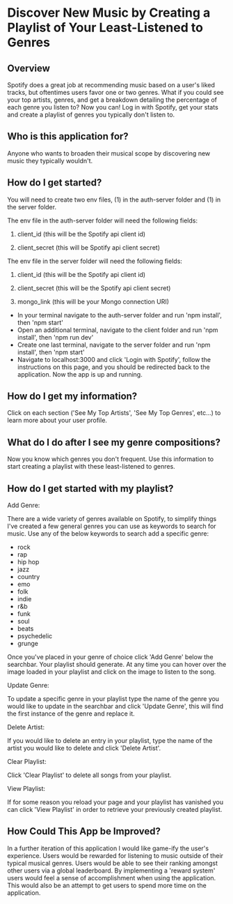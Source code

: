 # Discover New Music by Creating a Playlist of Your Least-Listened to Genres

## Overview

Spotify does a great job at recommending music based on a user's liked tracks, but oftentimes users favor one or two genres. What if you could see your top artists, genres, and get a breakdown detailing the percentage of each genre you listen to? Now you can! Log in with Spotify, get your stats and create a playlist of genres you typically don't listen to.

## Who is this application for?

Anyone who wants to broaden their musical scope by discovering new music they typically wouldn't.

## How do I get started?

You will need to create two env files, (1) in the auth-server folder and (1) in the server folder.

The env file in the auth-server folder will need the following fields:

1. client_id (this will be the Spotify api client id)

2. client_secret (this will be Spotify api client secret)

The env file in the server folder will need the following fields:

1. client_id (this will be the Spotify api client id)

2. client_secret (this will be the Spotify api client secret)

3. mongo_link (this will be your Mongo connection URI)

- In your terminal navigate to the auth-server folder and run 'npm install', then 'npm start'
- Open an additional terminal, navigate to the client folder and run 'npm install', then 'npm run dev'
- Create one last terminal, navigate to the server folder and run 'npm install', then 'npm start'
- Navigate to localhost:3000 and click 'Login with Spotify', follow the instructions on this page, and you should be redirected back to the application. Now the app is up and running.

## How do I get my information?

Click on each section ('See My Top Artists', 'See My Top Genres', etc...) to learn more about your user profile.

## What do I do after I see my genre compositions?

Now you know which genres you don't frequent. Use this information to start creating a playlist with these least-listened to genres.

## How do I get started with my playlist?

Add Genre:

There are a wide variety of genres available on Spotify, to simplify things I've created a few general genres you can use as keywords to search for music. Use any of the below keywords to search add a specific genre:

- rock
- rap
- hip hop
- jazz
- country
- emo
- folk
- indie
- r&b
- funk
- soul
- beats
- psychedelic
- grunge

Once you've placed in your genre of choice click 'Add Genre' below the searchbar. Your playlist should generate. At any time you can hover over the image loaded in your playlist and click on the image to listen to the song.

Update Genre:

To update a specific genre in your playlist type the name of the genre you would like to update in the searchbar and click 'Update Genre', this will find the first instance of the genre and replace it.

Delete Artist:

If you would like to delete an entry in your playlist, type the name of the artist you would like to delete and click 'Delete Artist'.

Clear Playlist:

Click 'Clear Playlist' to delete all songs from your playlist.

View Playlist:

If for some reason you reload your page and your playlist has vanished you can click 'View Playlist' in order to retrieve your previously created playlist.

## How Could This App be Improved?

In a further iteration of this application I would like game-ify the user's experience. Users would be rewarded for listening to music outside of their typical musical genres. Users would be able to see their ranking amongst other users via a global leaderboard. By implementing a 'reward system' users would feel a sense of accomplishment when using the application. This would also be an attempt to get users to spend more time on the application.
